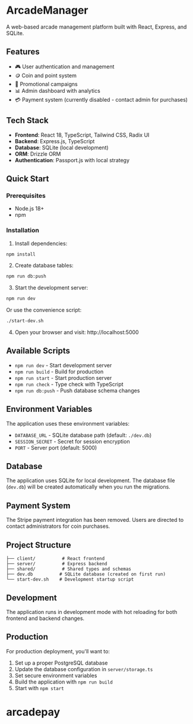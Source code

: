 # ArcadeManager

A web-based arcade management platform built with React, Express, and SQLite.

## Features

- 🎮 User authentication and management
- 🪙 Coin and point system
- 🎁 Promotional campaigns
- 📊 Admin dashboard with analytics
- 💳 Payment system (currently disabled - contact admin for purchases)

## Tech Stack

- **Frontend**: React 18, TypeScript, Tailwind CSS, Radix UI
- **Backend**: Express.js, TypeScript
- **Database**: SQLite (local development)
- **ORM**: Drizzle ORM
- **Authentication**: Passport.js with local strategy

## Quick Start

### Prerequisites

- Node.js 18+ 
- npm

### Installation

1. Install dependencies:
```bash
npm install
```

2. Create database tables:
```bash
npm run db:push
```

3. Start the development server:
```bash
npm run dev
```

Or use the convenience script:
```bash
./start-dev.sh
```

4. Open your browser and visit: http://localhost:5000

## Available Scripts

- `npm run dev` - Start development server
- `npm run build` - Build for production
- `npm run start` - Start production server
- `npm run check` - Type check with TypeScript
- `npm run db:push` - Push database schema changes

## Environment Variables

The application uses these environment variables:

- `DATABASE_URL` - SQLite database path (default: `./dev.db`)
- `SESSION_SECRET` - Secret for session encryption
- `PORT` - Server port (default: 5000)

## Database

The application uses SQLite for local development. The database file (`dev.db`) will be created automatically when you run the migrations.

## Payment System

The Stripe payment integration has been removed. Users are directed to contact administrators for coin purchases.

## Project Structure

```
├── client/          # React frontend
├── server/          # Express backend
├── shared/          # Shared types and schemas
├── dev.db          # SQLite database (created on first run)
└── start-dev.sh    # Development startup script
```

## Development

The application runs in development mode with hot reloading for both frontend and backend changes.

## Production

For production deployment, you'll want to:

1. Set up a proper PostgreSQL database
2. Update the database configuration in `server/storage.ts`
3. Set secure environment variables
4. Build the application with `npm run build`
5. Start with `npm start`
# arcadepay
